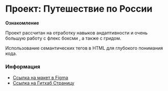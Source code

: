 # Проект: Путешествие по России

**Ознакомление**

Проект рассчитан на отработку навыков андаптивности и очень большую работу с флекс боксми , а также с гридом. 

Использование семантических тегов в HTML для глубокого понимания кода.




### Информация
* [Ссылка на макет в Figma](https://www.figma.com/file/5S2WSbEFL6awjVWJ0NWL8Q/Sprint-3_-Russia-_-desktop-mobile?node-id=28503%3A0)
* [Ссылка на Гитхаб Страницу](rinn145.github.io/russian-traveler)




